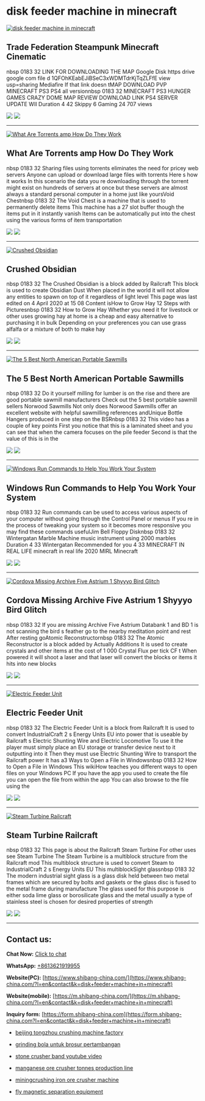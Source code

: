 # disk feeder machine in minecraft

<a href="https://swt.shibang-china.com/?l=en&img&k=disk+feeder+machine+in+minecraft" target="_blank">![disk feeder machine in minecraft](http://static.shibang-china.com/all-800x300/1401.jpg)</a>

## Trade Federation Steampunk Minecraft Cinematic
nbsp 0183 32 LINK FOR DOWNLOADING THE MAP Google Disk https drive google com file d 1QFOhKEabEJiBSeC3xWDMTdrKjTqZLFfE view usp=sharing Mediafire If that link doesn tMAP DOWNLOAD PVP MINECRAFT PS3 PS4 all versionnbsp 0183 32 MINECRAFT PS3 HUNGER GAMES CRAZY DOME MAP REVIEW DOWNLOAD LINK PS4 SERVER UPDATE WII Duration 4 42 Skippy 6 Gaming 24 707 views


<a href="https://whatsapp.shibangsoft.com/WhatsApp.php" target="_blank" title="WhatsApp">![](http://static.shibang-china.com/icon/whatsapp.png)</a> <a href="https://swt.shibang-china.com/?l=en&icon&k=disk+feeder+machine+in+minecraft" target="_blank">![](http://static.shibang-china.com/icon/chat-en.png)</a>

---

<a href="https://swt.shibang-china.com/?l=en&img&k=disk+feeder+machine+in+minecraft" target="_blank">![What Are Torrents amp How Do They Work](http://static.shibang-china.com/all-800x300/694.jpg)</a>

## What Are Torrents amp How Do They Work
nbsp 0183 32 Sharing files using torrents eliminates the need for pricey web servers Anyone can upload or download large files with torrents Here s how it works In this scenario the data you re downloading through the torrent might exist on hundreds of servers at once but these servers are almost always a standard personal computer in a home just like yoursVoid Chestnbsp 0183 32 The Void Chest is a machine that is used to permanently delete items This machine has a 27 slot buffer though the items put in it instantly vanish Items can be automatically put into the chest using the various forms of item transportation


<a href="https://whatsapp.shibangsoft.com/WhatsApp.php" target="_blank" title="WhatsApp">![](http://static.shibang-china.com/icon/whatsapp.png)</a> <a href="https://swt.shibang-china.com/?l=en&icon&k=disk+feeder+machine+in+minecraft" target="_blank">![](http://static.shibang-china.com/icon/chat-en.png)</a>

---

<a href="https://swt.shibang-china.com/?l=en&img&k=disk+feeder+machine+in+minecraft" target="_blank">![Crushed Obsidian](http://static.shibang-china.com/all-800x300/955.jpg)</a>

## Crushed Obsidian
nbsp 0183 32 The Crushed Obsidian is a block added by Railcraft This block is used to create Obsidian Dust When placed in the world it will not allow any entities to spawn on top of it regardless of light level This page was last edited on 4 April 2020 at 15 08 Content isHow to Grow Hay 12 Steps with Picturesnbsp 0183 32 How to Grow Hay Whether you need it for livestock or other uses growing hay at home is a cheap and easy alternative to purchasing it in bulk Depending on your preferences you can use grass alfalfa or a mixture of both to make hay


<a href="https://whatsapp.shibangsoft.com/WhatsApp.php" target="_blank" title="WhatsApp">![](http://static.shibang-china.com/icon/whatsapp.png)</a> <a href="https://swt.shibang-china.com/?l=en&icon&k=disk+feeder+machine+in+minecraft" target="_blank">![](http://static.shibang-china.com/icon/chat-en.png)</a>

---

<a href="https://swt.shibang-china.com/?l=en&img&k=disk+feeder+machine+in+minecraft" target="_blank">![The 5 Best North American Portable Sawmills](http://static.shibang-china.com/all-800x300/148.jpg)</a>

## The 5 Best North American Portable Sawmills
nbsp 0183 32 Do it yourself milling for lumber is on the rise and there are good portable sawmill manufacturers Check out the 5 best portable sawmill sellers Norwood Sawmills Not only does Norwood Sawmills offer an excellent website with helpful sawmilling references andUnique Bottle Hangers produced in one step on the BSRnbsp 0183 32 This video has a couple of key points First you notice that this is a laminated sheet and you can see that when the camera focuses on the pile feeder Second is that the value of this is in the


<a href="https://whatsapp.shibangsoft.com/WhatsApp.php" target="_blank" title="WhatsApp">![](http://static.shibang-china.com/icon/whatsapp.png)</a> <a href="https://swt.shibang-china.com/?l=en&icon&k=disk+feeder+machine+in+minecraft" target="_blank">![](http://static.shibang-china.com/icon/chat-en.png)</a>

---

<a href="https://swt.shibang-china.com/?l=en&img&k=disk+feeder+machine+in+minecraft" target="_blank">![Windows Run Commands to Help You Work Your System](http://static.shibang-china.com/all-800x300/9.jpg)</a>

## Windows Run Commands to Help You Work Your System
nbsp 0183 32 Run commands can be used to access various aspects of your computer without going through the Control Panel or menus If you re in the process of tweaking your system so it becomes more responsive you may find these commands usefulJim Bell Floppy Disknbsp 0183 32 Wintergatan Marble Machine music instrument using 2000 marbles Duration 4 33 Wintergatan Recommended for you 4 33 MINECRAFT IN REAL LIFE minecraft in real life 2020 MIRL Minecraft


<a href="https://whatsapp.shibangsoft.com/WhatsApp.php" target="_blank" title="WhatsApp">![](http://static.shibang-china.com/icon/whatsapp.png)</a> <a href="https://swt.shibang-china.com/?l=en&icon&k=disk+feeder+machine+in+minecraft" target="_blank">![](http://static.shibang-china.com/icon/chat-en.png)</a>

---

<a href="https://swt.shibang-china.com/?l=en&img&k=disk+feeder+machine+in+minecraft" target="_blank">![Cordova Missing Archive Five Astrium 1 Shyyyo Bird Glitch](http://static.shibang-china.com/all-800x300/237.jpg)</a>

## Cordova Missing Archive Five Astrium 1 Shyyyo Bird Glitch
nbsp 0183 32 If you are missing Archive Five Astrium Databank 1 and BD 1 is not scanning the bird s feather go to the nearby meditation point and rest After resting goAtomic Reconstructornbsp 0183 32 The Atomic Reconstructor is a block added by Actually Additions It is used to create crystals and other items at the cost of 1 000 Crystal Flux per tick CF t When powered it will shoot a laser and that laser will convert the blocks or items it hits into new blocks


<a href="https://whatsapp.shibangsoft.com/WhatsApp.php" target="_blank" title="WhatsApp">![](http://static.shibang-china.com/icon/whatsapp.png)</a> <a href="https://swt.shibang-china.com/?l=en&icon&k=disk+feeder+machine+in+minecraft" target="_blank">![](http://static.shibang-china.com/icon/chat-en.png)</a>

---

<a href="https://swt.shibang-china.com/?l=en&img&k=disk+feeder+machine+in+minecraft" target="_blank">![Electric Feeder Unit](http://static.shibang-china.com/all-800x300/749.jpg)</a>

## Electric Feeder Unit
nbsp 0183 32 The Electric Feeder Unit is a block from Railcraft It is used to convert IndustrialCraft 2 s Energy Units EU into power that is useable by Railcraft s Electric Shunting Wire and Electric Locomotive To use it the player must simply place an EU storage or transfer device next to it outputting into it Then they must use Electric Shunting Wire to transport the Railcraft power It has a3 Ways to Open a File in Windowsnbsp 0183 32 How to Open a File in Windows This wikiHow teaches you different ways to open files on your Windows PC If you have the app you used to create the file you can open the file from within the app You can also browse to the file using the


<a href="https://whatsapp.shibangsoft.com/WhatsApp.php" target="_blank" title="WhatsApp">![](http://static.shibang-china.com/icon/whatsapp.png)</a> <a href="https://swt.shibang-china.com/?l=en&icon&k=disk+feeder+machine+in+minecraft" target="_blank">![](http://static.shibang-china.com/icon/chat-en.png)</a>

---

<a href="https://swt.shibang-china.com/?l=en&img&k=disk+feeder+machine+in+minecraft" target="_blank">![Steam Turbine Railcraft](http://static.shibang-china.com/all-800x300/271.jpg)</a>

## Steam Turbine Railcraft
nbsp 0183 32 This page is about the Railcraft Steam Turbine For other uses see Steam Turbine The Steam Turbine is a multiblock structure from the Railcraft mod This multiblock structure is used to convert Steam to IndustrialCraft 2 s Energy Units EU This multiblockSight glassnbsp 0183 32 The modern industrial sight glass is a glass disk held between two metal frames which are secured by bolts and gaskets or the glass disc is fused to the metal frame during manufacture The glass used for this purpose is either soda lime glass or borosilicate glass and the metal usually a type of stainless steel is chosen for desired properties of strength


<a href="https://whatsapp.shibangsoft.com/WhatsApp.php" target="_blank" title="WhatsApp">![](http://static.shibang-china.com/icon/whatsapp.png)</a> <a href="https://swt.shibang-china.com/?l=en&icon&k=disk+feeder+machine+in+minecraft" target="_blank">![](http://static.shibang-china.com/icon/chat-en.png)</a>

---
## Contact us:

**Chat Now:** [Click to chat](https://swt.shibang-china.com?l=en&contact&k=disk+feeder+machine+in+minecraft)

**WhatsApp:**  [+8613621919955](https://whatsapp.shibangsoft.com/WhatsApp.php)

**Website(PC):** [https://www.shibang-china.com/](https://www.shibang-china.com/?l=en&contact&k=disk+feeder+machine+in+minecraft)

**Website(mobile):** [https://m.shibang-china.com/](https://m.shibang-china.com/?l=en&contact&k=disk+feeder+machine+in+minecraft)

**Inquiry form:** [https://form.shibang-china.com](https://form.shibang-china.com?l=en&contact&k=disk+feeder+machine+in+minecraft)

* [beijing tongzhou crushing machine factory](../164/beijing%20tongzhou%20crushing%20machine%20factory.md)

* [grinding bola untuk brosur pertambangan](../161/grinding%20bola%20untuk%20brosur%20pertambangan.md)

* [stone crusher band youtube video](../170/stone%20crusher%20band%20youtube%20video.md)

* [manganese ore crusher tonnes production line](../169/manganese%20ore%20crusher%20tonnes%20production%20line.md)

* [miningcrushing iron ore crusher machine](../162/miningcrushing%20iron%20ore%20crusher%20machine.md)

* [fly magnetic separation equipment](../165/fly%20magnetic%20separation%20equipment.md)